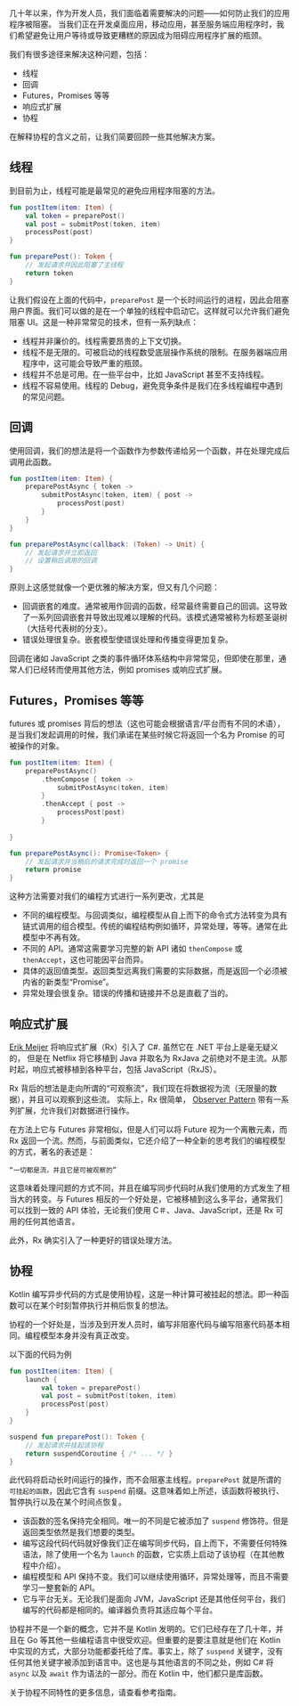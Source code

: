 [//]: # (title: 异步程序设计)

几十年以来，作为开发人员，我们面临着需要解决的问题——如何防止我们的应用程序被阻塞。
当我们正在开发桌面应用，移动应用，甚至服务端应用程序时，我们希望避免让用户等待或导致更糟糕的原因<!--
-->成为阻碍应用程序扩展的瓶颈。

我们有很多途径来解决这种问题，包括：

* 线程
* 回调
* Futures，Promises 等等
* 响应式扩展
* 协程

在解释协程的含义之前，让我们简要回顾一些其他解决方案。

## 线程

到目前为止，线程可能是最常见的避免应用程序阻塞的方法。



```kotlin
fun postItem(item: Item) {
    val token = preparePost()
    val post = submitPost(token, item)
    processPost(post)
}

fun preparePost(): Token {
    // 发起请求并因此阻塞了主线程
    return token
}
```


让我们假设在上面的代码中，`preparePost` 是一个长时间运行的进程，因此会阻塞用户界面。我们可以做的是在一个单独的线程中启动它。这样就可以<!--
-->允许我们避免阻塞 UI。这是一种非常常见的技术，但有一系列缺点：

* 线程并非廉价的。线程需要昂贵的上下文切换。
* 线程不是无限的。可被启动的线程数受底层操作系统的限制。在服务器端应用程序中，这可能会导致严重的瓶颈。
* 线程并不总是可用。在一些平台中，比如 JavaScript 甚至不支持线程。
* 线程不容易使用。线程的 Debug，避免竞争条件是我们在多线程编程中遇到的常见问题。


## 回调

使用回调，我们的想法是将一个函数作为参数传递给另一个函数，并在处理完成后调用此函数。



```kotlin
fun postItem(item: Item) {
    preparePostAsync { token -> 
        submitPostAsync(token, item) { post -> 
            processPost(post)
        }
    }
}

fun preparePostAsync(callback: (Token) -> Unit) {
    // 发起请求并立即返回
    // 设置稍后调用的回调
}
```



原则上这感觉就像一个更优雅的解决方案，但又有几个问题：

* 回调嵌套的难度。通常被用作回调的函数，经常最终需要自己的回调。这导致了一系列回调嵌套并<!--
-->导致出现难以理解的代码。该模式通常被称为标题圣诞树（大括号代表树的分支）。
* 错误处理很复杂。嵌套模型使错误处理和传播变得更加复杂。

回调在诸如 JavaScript 之类的事件循环体系结构中非常常见，但即使在那里，通常人们已经转而使用其他方法，例如 promises 或响应式扩展。

## Futures，Promises 等等

futures 或 promises 背后的想法（这也可能会根据语言/平台而有不同的术语），是当我们发起调用的时候，我们承诺<!--
-->在某些时候它将返回一个名为 Promise 的可被操作的对象。



```kotlin
fun postItem(item: Item) {
    preparePostAsync() 
        .thenCompose { token -> 
            submitPostAsync(token, item)
        }
        .thenAccept { post -> 
            processPost(post)
        }
         
}

fun preparePostAsync(): Promise<Token> {
    // 发起请求并当稍后的请求完成时返回一个 promise
    return promise 
}
```



这种方法需要对我们的编程方式进行一系列更改，尤其是

* 不同的编程模型。与回调类似，编程模型从自上而下的命令式方法转变为具有链式调用的组合模型。传统的编程结构<!--
-->例如循环，异常处理，等等。通常在此模型中不再有效。
* 不同的 API。通常这需要学习完整的新 API 诸如 `thenCompose` 或 `thenAccept`，这也可能因平台而异。
* 具体的返回值类型。返回类型远离我们需要的实际数据，而是返回一个必须被内省的新类型“Promise”。
* 异常处理会很复杂。错误的传播和链接并不总是直截了当的。

## 响应式扩展

[Erik Meijer](https://en.wikipedia.org/wiki/Erik_Meijer_(computer_scientist)) 将响应式扩展（Rx）引入了 C#. 虽然它在 .NET 平台上是毫无疑义的，
但是在 Netflix 将它移植到 Java 并取名为 RxJava 之前绝对不是主流。从那时起，响应式被移植到各种平台，包括 JavaScript（RxJS）。

Rx 背后的想法是走向所谓的“可观察流”，我们现在将数据视为流（无限量的数据），并且可以观察到这些流。 实际上，Rx 很简单，
[Observer Pattern](https://en.wikipedia.org/wiki/Observer_pattern) 带有一系列扩展，允许我们对数据进行操作。

在方法上它与 Futures 非常相似，但是人们可以将 Future 视为一个离散元素，而 Rx 返回一个流。然而，与前面类似，它还介绍了<!--
-->一种全新的思考我们的编程模型的方式，著名的表述是：

    “一切都是流，并且它是可被观察的”

这意味着处理问题的方式不同，并且在编写同步代码时从我们使用的方式发生了相当大的转变。与 Futures 相反的一个好处是，它被移植到<!--
-->这么多平台，通常我们可以找到一致的 API 体验，无论我们使用 C＃、Java、JavaScript，还是 Rx 可用的任何其他语言。

此外，Rx 确实引入了一种更好的错误处理方法。

## 协程

Kotlin 编写异步代码的方式是使用协程，这是一种计算可被挂起的想法。即一种函数可以在某个时刻暂停执行并稍后恢复的想法。

协程的一个好处是，当涉及到开发人员时，编写非阻塞代码与编写阻塞代码基本相同。编程模型<!--
-->本身并没有真正改变。

以下面的代码为例



```kotlin
fun postItem(item: Item) {
    launch {
        val token = preparePost()
        val post = submitPost(token, item)
        processPost(post)
    }
}

suspend fun preparePost(): Token {
    // 发起请求并挂起该协程
    return suspendCoroutine { /* ... */ } 
}
```



此代码将启动长时间运行的操作，而不会阻塞主线程。`preparePost` 就是所谓的
`可挂起的函数`，因此它含有 `suspend` 前缀。这意味着如上所述，该函数将被<!--
-->执行、暂停执行以及在某个时间点恢复。

* 该函数的签名保持完全相同。唯一的不同是它被添加了 `suspend` 修饰符。但是返回类型依然是我们想要的<!--
-->类型。
* 编写这段代码代码就好像我们正在编写同步代码，自上而下，不需要任何特殊语法，除了使用一个名为 `launch` 的函数，它实质上启动了<!--
-->该协程（在其他教程中介绍）。
* 编程模型和 API 保持不变。我们可以继续使用循环，异常处理等，而且不需要学习一整套新的 API。
* 它与平台无关。无论我们是面向 JVM，JavaScript 还是其他任何平台，我们编写的代码都是相同的。编译器负责将其适应每个平台。

协程并不是一个新的概念，它并不是 Kotlin 发明的。它们已经存在了几十年，并且在 Go 等其他一些编程语言中很受欢迎。但重要的是要注意<!--
-->就是他们在 Kotlin 中实现的方式，大部分功能都委托给了库。事实上，除了 `suspend` 关键字，没有任何其他关键字被添加到语言中。这也是与其他<!--
-->语言的不同之处，例如 C# 将 `async` 以及 `await` 作为语法的一部分。而在 Kotlin 中，他们都只是库函数。

关于协程不同特性的更多信息，请查看参考指南。
